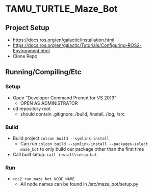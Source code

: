 # TAMU_TURTLE_Maze_Bot
## Project Setup
- https://docs.ros.org/en/galactic/Installation.html
- https://docs.ros.org/en/galactic/Tutorials/Configuring-ROS2-Environment.html
- Clone Repo
## Running/Compiling/Etc
### Setup
- Open "Developer Command Prompt for VS 2019"
  - OPEN AS ADMINISTRATOR
- cd repository root
  - should contain .gitignore, /build, /install, /log, /src
### Build
- Build project `colcon build --symlink-install`
  - Can run `colcon build --symlink-install --packages-select maze_bot` to only build our package other than the first time
- Call built setup: `call install\setup.bat`
### Run
- `ros2 run maze_bot NODE_NAME`
  - All node names can be found in /src/maze_bot/setup.py
